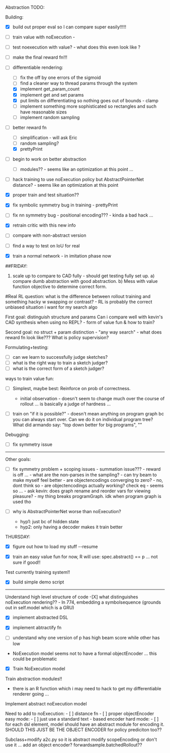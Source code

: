 Abstraction TODO:


Building:
- [X] build out proper eval so I can compare super easily!!!!!

- [ ] train value with noExecution - 
- [ ] test noexecution with value? - what does this even look like ?

- [ ] make the final reward fn!!!

- [ ] differentiable rendering:
	- [ ] fix the off by one errors of the sigmoid
	- [ ] find a cleaner way to thread params through the system
	- [X] implement get_param_count
	- [X] implement get and set params
	- [X] put limits on differentiating so nothing goes out of bounds - clamp
	- [ ] implement something more sophisticated so rectangles and such have reasonable sizes
	- [ ] implement random sampling

- [ ] better reward fn
	- [ ] simplification - will ask Eric
	- [ ] random sampling?
	- [X] prettyPrint

- [ ] begin to work on better abstraction
	- [ ] modules?? - seems like an optimization at this point ...

- [ ] hack training to use noExecution policy but AbstractPointerNet distance? - seems like an optimization at this point

- [X] proper train and test situation??

- [X] fix symbolic symmetry bug in training - prettyPrint
- [ ] fix nn symmetry bug - positional encoding??? - kinda a bad hack ...

- [X] retrain critic with this new info

- [ ] compare with non-abstract version
- [ ] find a way to test on IoU for real

- [X] train a normal network - in imitation phase now


##FRIDAY:

1) scale up to compare to CAD fully - should get testing fully set up.
	a) compare dumb abstraction with good abstraction.
	b) Mess with value function objective to determine correct form.


#Real RL question: what is the difference between rollout training and something hacky w swapping or contrast?
	- RL is probably the correct unbiased situation i want for my search algo


First goal: distinguish structure and params
	Can i compare well with kevin's CAD synthesis when using no REPL?
	- 	form of value fun & how to train?

Second goal: no struct + param distinction 
	- "any way search"
	- what does reward fn look like??? What is policy supervision?


Formulating+testing:
- [ ] can we learn to successfully judge sketches?
- [ ] what is the right way to train a sketch judger?
- [ ] what is the correct form of a sketch judger?

ways to train value fun:
- [ ] Simplest, maybe best: Reinforce on prob of correctness. 
	- initial observation - doesn't seem to change much over the course of rollout ... is basically a judge of hardness ...
- [ ] train on "if it is possible?" - doesn't mean anything on program graph bc you can always start over. Can we do it on individual program tree?
	What did armando say: "top down better for big programs", ""


Debugging:
- [ ] fix symmetry issue



***
Other goals:

- [ ] fix symmetry problem + scoping issues
		- summation issue???
		- reward is off ... 
		- what are the non-parses in the sampling?
		- can try beam to make myself feel better
		- are objectencodings converging to zero? - no, dont think so
		- are objectencodings actually working? check eq - seems so ... 
		- ask kevin: does graph rename and reorder vars for viewing pleasure?
		- my thing breaks programGraph. idk when program graph is used tho

- [ ] why is AbstractPointerNet worse than noExecution?
	- hyp1: just bc of hidden state
	- hyp2: only having a decoder makes it train better



THURSDAY:
- [X] figure out how to load my stuff --resume
- [X] train an easy value fun
	for now, R will use:
	spec.abstract() == p ... not sure if good!!


Test currently training system!!
- [X] build simple demo script


********
Understand high level structure of code
	-[X] what distinguishes noExecution rendering?? - ln 774, embedding a symbolsequence (grounds out in self.model which is a GRU)

- [X] implement abstracted DSL

- [X] implement abtractify fn

- [ ] understand why one version of p has high beam score while other has low

- NoExecution model seems not to have a formal objectEncoder ... this could be problematic
- [X] Train NoExecution model

Train abstraction modules!!
- there is an R function which i may need to hack to get my differentiable renderer going ... 

Implement abstract noExecution model

Need to add to noExecution:
	- [ ] distance fn
	- [ ] proper objectEncoder
		easy mode:
		- [ ] just use a standard text - based encoder
		hard mode:
		- [ ] for each dsl element, model should have an abstract module for encoding it. SHOULD THIS JUST BE THE OBJECT ENCODER for policy prediciton too??


Subclass+modify a2c.py so it is abstract
	modify scopeEncoding or don't use it ...
	add an object encoder?
	forwardsample.batchedRollout??





